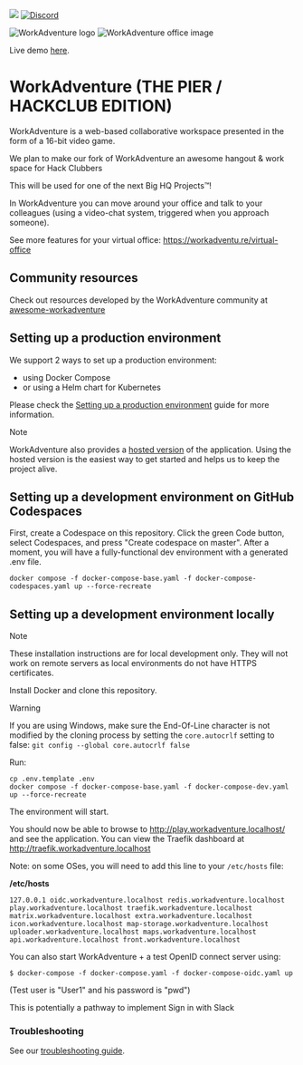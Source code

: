 ![](https://github.com/thecodingmachine/workadventure/workflows/Continuous%20Integration/badge.svg) [![Discord](https://img.shields.io/discord/821338762134290432?label=Discord)](https://discord.gg/G6Xh9ZM9aR)

![WorkAdventure logo](README-LOGO.svg)
![WorkAdventure office image](README-MAP.png)

Live demo [here](https://play.staging.workadventu.re/@/tcm/workadventure/wa-village).

# WorkAdventure (THE PIER / HACKCLUB EDITION)

WorkAdventure is a web-based collaborative workspace presented in the form of a
16-bit video game.

We plan to make our fork of WorkAdventure an awesome hangout & work space for Hack Clubbers

This will be used for one of the next Big HQ Projects™!

In WorkAdventure you can move around your office and talk to your colleagues (using a video-chat system, triggered when you approach someone).

See more features for your virtual office: https://workadventu.re/virtual-office

## Community resources

Check out resources developed by the WorkAdventure community at [awesome-workadventure](https://github.com/workadventure/awesome-workadventure)

## Setting up a production environment

We support 2 ways to set up a production environment:

- using Docker Compose
- or using a Helm chart for Kubernetes

Please check the [Setting up a production environment](docs/others/self-hosting/install.md) guide for more information.

> [!NOTE]
> WorkAdventure also provides a [hosted version](https://workadventu.re) of the application. Using the hosted version is 
> the easiest way to get started and helps us to keep the project alive.

## Setting up a development environment on GitHub Codespaces

First, create a Codespace on this repository. Click the green Code button, select Codespaces, and press "Create codespace on master". After a moment, you will have a fully-functional dev environment with a generated .env file.

```
docker compose -f docker-compose-base.yaml -f docker-compose-codespaces.yaml up --force-recreate
```

## Setting up a development environment locally

> [!NOTE]
> These installation instructions are for local development only. They will not work on
> remote servers as local environments do not have HTTPS certificates.

Install Docker and clone this repository.

> [!WARNING]
> If you are using Windows, make sure the End-Of-Line character is not modified by the cloning process by setting
> the `core.autocrlf` setting to false: `git config --global core.autocrlf false`

Run:

```
cp .env.template .env
docker compose -f docker-compose-base.yaml -f docker-compose-dev.yaml up --force-recreate
```

The environment will start.

You should now be able to browse to http://play.workadventure.localhost/ and see the application.
You can view the Traefik dashboard at http://traefik.workadventure.localhost

Note: on some OSes, you will need to add this line to your `/etc/hosts` file:

**/etc/hosts**
```
127.0.0.1 oidc.workadventure.localhost redis.workadventure.localhost play.workadventure.localhost traefik.workadventure.localhost matrix.workadventure.localhost extra.workadventure.localhost icon.workadventure.localhost map-storage.workadventure.localhost uploader.workadventure.localhost maps.workadventure.localhost api.workadventure.localhost front.workadventure.localhost
```

You can also start WorkAdventure + a test OpenID connect server using:

```console
$ docker-compose -f docker-compose.yaml -f docker-compose-oidc.yaml up
```

(Test user is "User1" and his password is "pwd")

This is potentially a pathway to implement Sign in with Slack


### Troubleshooting

See our [troubleshooting guide](docs/others/troubleshooting.md).
